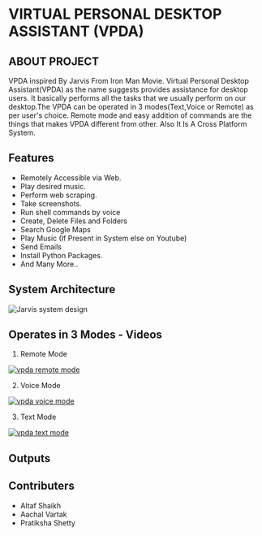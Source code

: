 # VIRTUAL PERSONAL DESKTOP ASSISTANT (VPDA)

## ABOUT PROJECT
VPDA inspired By Jarvis From Iron Man Movie. Virtual Personal Desktop Assistant(VPDA) as the name suggests provides assistance for desktop users. It basically performs all the tasks that we usually perform on our desktop.The VPDA can be operated in 3 modes(Text,Voice or Remote) as per user's choice. Remote mode and easy addition of commands are the things that makes VPDA different from other. Also It Is A Cross Platform System.

## Features

- Remotely Accessible via Web.
- Play desired music.
- Perform web scraping.
- Take screenshots.
- Run shell commands by voice
- Create, Delete Files and Folders
- Search Google Maps
- Play Music (If Present in System else on Youtube)
- Send Emails
- Install Python Packages.
- And Many More..


## System Architecture

![Jarvis system design](https://lh6.googleusercontent.com/B6mDY44POTyDymPoR-xeqbg1npoJza03aI911VS1cK6z_S5sc9cEPNzCU7MKNmANSZ48LgZg7N4tZLBRYIy-DCqNmNEWIJqN3DS_1WRgKXSvTH7F0_7fN_hCZPADhMlqS-HH8uo9gkw)

## Operates in 3 Modes - Videos

1. Remote Mode

[![vpda remote mode](https://img.youtube.com/vi/RxSuULDya5I/0.jpg)](https://youtu.be/RxSuULDya5I "vpda remote mode")

  
2. Voice Mode

[![vpda voice mode](https://img.youtube.com/vi/-qfaLjPo2LA/0.jpg)](https://youtu.be/-qfaLjPo2LA "vpda voice mode")


3. Text Mode

[![vpda text mode](https://img.youtube.com/vi/sIG-oHJt_ts/0.jpg)](https://youtu.be/sIG-oHJt_ts "vpda text mode")

## Outputs



## Contributers

- Altaf Shaikh
- Aachal Vartak
- Pratiksha Shetty
